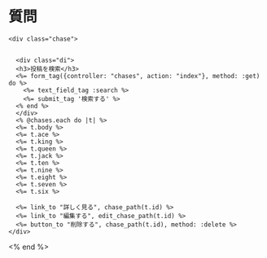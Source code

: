 <h1>質問</h1>
<div class="chases-container">

    <div class="chase">
      

      <div class="di">
      <h3>投稿を検索</h3>
      <%= form_tag({controller: "chases", action: "index"}, method: :get) do %>
        <%= text_field_tag :search %>
        <%= submit_tag '検索する' %>
      <% end %>
      </div>
      <% @chases.each do |t| %>
      <%= t.body %>
      <%= t.ace %>
      <%= t.king %>
      <%= t.queen %>
      <%= t.jack %>
      <%= t.ten %>
      <%= t.nine %>
      <%= t.eight %>
      <%= t.seven %>
      <%= t.six %>

      <%= link_to "詳しく見る", chase_path(t.id) %>
      <%= link_to "編集する", edit_chase_path(t.id) %>
      <%= button_to "削除する", chase_path(t.id), method: :delete %>
    </div>

  <% end %>
</div>
